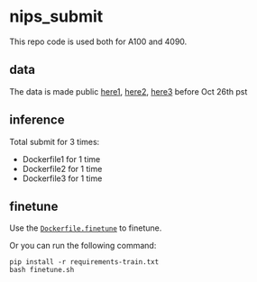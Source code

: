 # nips_submit

This repo code is used both for A100 and 4090.

## data

The data is made public [here1](https://huggingface.co/datasets/Facico/test), [here2](https://huggingface.co/datasets/Facico/test2), [here3](https://huggingface.co/datasets/Facico/test3) before Oct 26th pst


## inference

Total submit for 3 times:
- Dockerfile1  for 1 time
- Dockerfile2  for 1 time
- Dockerfile3  for 1 time

## finetune

Use the [`Dockerfile.finetune`](Dockerfile.finetune) to finetune.

Or you can run the following command:
```
pip install -r requirements-train.txt
bash finetune.sh
```

